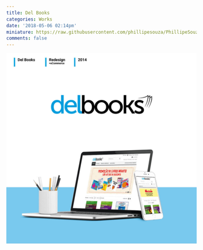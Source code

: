 ```yaml
---
title: Del Books
categories: Works
date: '2018-05-06 02:14pm'
miniature: https://raw.githubusercontent.com/phillipesouza/PhillipeSouza/master/images/del-cover.jpg
comments: false
---
```

![null](https://raw.githubusercontent.com/phillipesouza/PhillipeSouza/master/images/delbooks-case.jpg)
